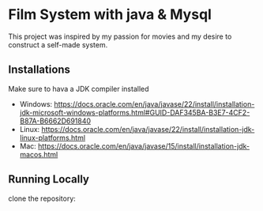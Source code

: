 # Film System with java & Mysql
This project was inspired by my passion for movies and my desire to construct a self-made system.

## Installations
Make sure to hava a JDK compiler installed
- Windows: https://docs.oracle.com/en/java/javase/22/install/installation-jdk-microsoft-windows-platforms.html#GUID-DAF345BA-B3E7-4CF2-B87A-B6662D691840
- Linux: https://docs.oracle.com/en/java/javase/22/install/installation-jdk-linux-platforms.html
- Mac: https://docs.oracle.com/en/java/javase/15/install/installation-jdk-macos.html

## Running Locally

clone the repository: 
